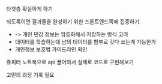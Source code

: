 타겟층 확실하게 하기


되도록이면 결과물을 완성하기 위한 프론트엔드쪽에 집중하기.
- -> 개인 민감 정보는 암호화해서 저장하는 방식 고려
- 데이터를 학습하는데 남의 데이터를 함부로 갖다 쓰는게 가능한가
- 개인정보 보호법 가이드라인 확인

  

쥬피터 노트북으로 api 끌어와서 실제로 코드로 구현해보기

고민의 과정 기록 필요